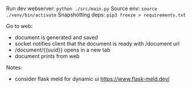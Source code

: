 Run dev webserver: `python ./src/main.py`
Source env: `source ./venv/bin/activate`
Snapshotting deps: `pip3 freeze > requirements.txt`

Go to web:
- document is generated and saved
- socket notifies client that the document is ready with /document url
- /document/{{uuid}} opens in a new tab
- document prints from web


Notes:
- consider flask meld for dynamic ui https://www.flask-meld.dev/

